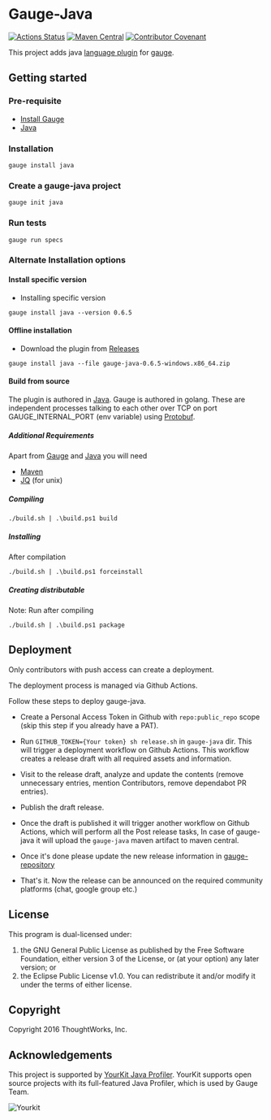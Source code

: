 # Gauge-Java

[![Actions Status](https://github.com/getgauge/gauge-java/workflows/tests/badge.svg)](https://github.com/getgauge/gauge-java/actions)
[![Maven Central](https://maven-badges.herokuapp.com/maven-central/com.thoughtworks.gauge/gauge-java/badge.svg)](https://maven-badges.herokuapp.com/maven-central/com.thoughtworks.gauge/gauge-java)
[![Contributor Covenant](https://img.shields.io/badge/Contributor%20Covenant-v1.4%20adopted-ff69b4.svg)](CODE_OF_CONDUCT.md)

This project adds java [language plugin](https://docs.gauge.org/plugins.html#language-reporting-plugins) for [gauge](http://getgauge.io).

## Getting started

### Pre-requisite

- [Install Gauge](https://docs.gauge.org/installing.html#installation)
- [Java](https://www.java.com/en/download/)

### Installation

```
gauge install java
```

### Create a gauge-java project

```
gauge init java
```

### Run tests

```
gauge run specs
```

### Alternate Installation options

#### Install specific version
* Installing specific version
```
gauge install java --version 0.6.5
```

#### Offline installation
* Download the plugin from [Releases](https://github.com/getgauge/gauge-java/releases)
```
gauge install java --file gauge-java-0.6.5-windows.x86_64.zip
```

#### Build from source

The plugin is authored in [Java](https://en.wikipedia.org/wiki/Java_(programming_language)).
Gauge is authored in golang. These are independent processes talking to each other over TCP on port GAUGE_INTERNAL_PORT (env variable) using [Protobuf](https://github.com/getgauge/gauge-proto).

##### Additional Requirements
Apart from [Gauge](https://gauge.org/index.html) and [Java](https://www.java.com/en/download/index.jsp) you will need

* [Maven](https://maven.apache.org/)
* [JQ](https://stedolan.github.io/jq/) (for unix)
##### Compiling

````
./build.sh | .\build.ps1 build
````

##### Installing

After compilation

````
./build.sh | .\build.ps1 forceinstall
````

##### Creating distributable

Note: Run after compiling

````
./build.sh | .\build.ps1 package
````


## Deployment

Only contributors with push access can create a deployment.

The deployment process is managed via Github Actions.

Follow these steps to deploy gauge-java.

* Create a Personal Access Token in Github with `repo:public_repo` scope (skip this step if you already have a PAT).
* Run `GITHUB_TOKEN={Your token} sh release.sh` in `gauge-java` dir. This will trigger a deployment workflow on Github Actions. This workflow creates a release draft with all required assets and information.
* Visit to the release draft, analyze and update the contents (remove unnecessary entries, mention Contributors, remove dependabot PR entries).
* Publish the draft release.
* Once the draft is published it will trigger another workflow on Github Actions, which will perform all the Post release tasks, In case of gauge-java it will upload the `gauge-java` maven artifact to maven central.
* Once it's done please update the new release information in [gauge-repository](https://github.com/getgauge/gauge-repository/blob/master/java-install.json)

* That's it. Now the release can be announced on the required community platforms (chat, google group etc.)


## License

This program is dual-licensed under:
1. the GNU General Public License as published by the Free Software Foundation, either version 3 of the License, or (at your option) any later version;
or
2. the Eclipse Public License v1.0. You can redistribute it and/or modify it under the terms of either license.

## Copyright

Copyright 2016 ThoughtWorks, Inc.

## Acknowledgements

This project is supported by [YourKit Java Profiler](https://www.yourkit.com/java/profiler/index.jsp). YourKit supports open source projects with its full-featured Java Profiler, which is used by Gauge Team.

![Yourkit](https://www.yourkit.com/images/yklogo.png)
